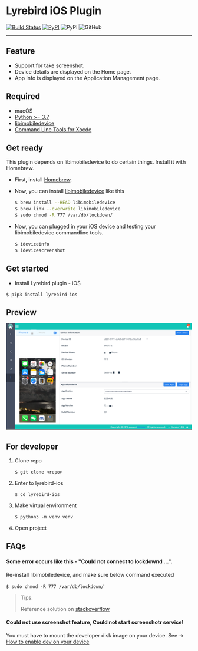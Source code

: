 # Lyrebird iOS Plugin
[![Build Status](https://travis-ci.org/Meituan-Dianping/lyrebird-ios.svg?branch=master)](https://travis-ci.org/Meituan-Dianping/lyrebird-ios)
[![PyPI](https://img.shields.io/pypi/v/lyrebird-ios.svg)](https://pypi.python.org/pypi/lyrebird-ios)
![PyPI](https://img.shields.io/pypi/pyversions/lyrebird.svg)
![GitHub](https://img.shields.io/github/license/meituan/lyrebird-ios.svg)

---

## Feature
* Support for take screenshot.
* Device details are displayed on the Home page.
* App info is displayed on the Application Management page.

## Required
- macOS
- [Python >= 3.7](https://www.python.org/downloads/release/python-360/)
- [libimobiledevice](https://github.com/libimobiledevice/libimobiledevice)
- [Command Line Tools for Xocde](https://developer.apple.com/download/more/)

## Get ready
This plugin depends on libimobiledevice to do certain things. Install it with Homebrew.

- First, install [Homebrew](https://brew.sh/).

- Now, you can install [libimobiledevice](https://github.com/libimobiledevice) like this

    ```bash
    $ brew install --HEAD libimobiledevice
    $ brew link --overwrite libimobiledevice
    $ sudo chmod -R 777 /var/db/lockdown/
    ```

- Now, you can plugged in your iOS device and testing your libimobiledevice commandline tools.

    ```bash
    $ ideviceinfo
    $ idevicescreenshot
    ```
   
## Get started
- Install Lyrebird plugin - iOS

```
$ pip3 install lyrebird-ios
```

    
## Preview
![Home Page](./image/iOS.png)

## For developer
1. Clone repo

    ```
    $ git clone <repo>
    ```
2. Enter to lyrebird-ios

    ```
    $ cd lyrebird-ios
    ```
3. Make virtual environment

    ```
    $ python3 -m venv venv
    ```
    
4. Open project

## FAQs
#### Some error occurs like this - "Could not connect to lockdownd ...".
Re-install libimobiledevice, and make sure below command executed

`$ sudo chmod -R 777 /var/db/lockdown/`

> Tips:
> 
> Reference solution on [stackoverflow](http://stackoverflow.com/questions/39035415/ideviceinstaller-fails-with-could-not-connect-to-lockdownd-exiting)

#### Could not use screenshot feature, Could not start screenshotr service!
You must have to mount the developer disk image on your device. See -> [How to enable dev on your device](https://www.jianshu.com/p/a1d075b3472c)
